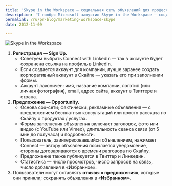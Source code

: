 ```yaml
---
title: 'Skype in the Workspace — социальная сеть объявлений для профессионалов'
description: '7 ноября Microsoft запустил Skype in the Workspace — социальную сеть и базу корпоративных объявлений для пользователей софтфона Skype. Наши краткие инструкции после ознакомления с сервисом.'
permalink: /ru/pr-blog/marketing-workspace-skype
date: 2012-11-09

---
```


<img src="{{ site.assets }}/img/blog/12-11-09.jpg" alt="Skype in the Workspace">

<ol>
<li><strong>Регистрация — Sign Up.</strong>

<ul>
<li>Советуем выбрать Connect with LinkedIn — так в аккаунте будет сохранена ссылка на профиль в LinkedIn.</li>
<li>Если создается аккаунт для компании, лучше заранее создать корпоративный аккаунт в Скайпе — указать его при заполнении формы.</li>
<li>Аккаунт лаконичен: имя, название компании, логотип (или личная фотография), email, адрес сайта, аккаунт в Твиттере и страна.</li>
</ul>
</li>
<li><strong>Предложение — Opportunity.</strong>

<ul>
<li>Основа соц-сети; фактически, рекламные объявления — с предложением бесплатных консультаций или просто рассказа по Скайпу о продуктах / услугах.</li>
<li>Форма заполнения объявления включает заголовок, фото или видео (с YouTube или Vimeo), длительность сеанса связи (от 5 мин до получаса) и подробности.</li>
<li>Пользователь, заинтересовавшийся объявлением, нажимает Connect — автору объявления посылается уведомление, стороны договариваются о времени разговора по Скайпу.</li>
<li>Предложение также публикуется в Твиттер и Линкедин.</li>
<li>Статистика — число просмотров, число запросов на связь, число добавления в «Избранное».</li>
</ul>
</li>
<li>Пользователи могут оставлять <strong>отзывы о предложениях</strong>, которые они приняли; сохранять объявления в «<strong>Избранном</strong>».<br></li>
</ol>

